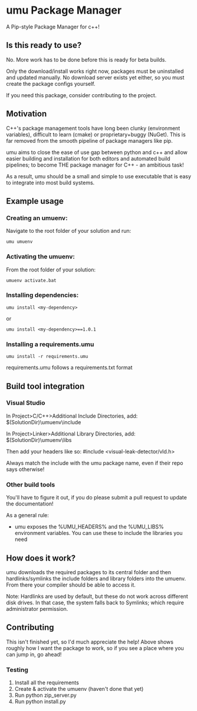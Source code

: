 # umu Package Manager
A Pip-style Package Manager for c++!

## Is this ready to use?
No. More work has to be done before this is ready for beta builds.

Only the download/install works right now, packages must be uninstalled and updated manually.
No download server exists yet either, so you must create the package configs yourself.

If you need this package, consider contributing to the project.

## Motivation

C++'s package management tools have long been clunky (environment variables), difficult to learn (cmake) or proprietary+buggy (NuGet). This is far removed from the smooth pipeline of package managers like pip.

umu aims to close the ease of use gap between python and c++ and allow easier building and installation for both editors and automated build pipelines; to become THE package manager for C++ - an ambitious task!

As a result, umu should be a small and simple to use executable that is easy to integrate into most build systems.

## Example usage

### Creating an umuenv:

Navigate to the root folder of your solution and run:
```
umu umuenv
```

### Activating the umuenv:

From the root folder of your solution:
```
umuenv activate.bat
```

### Installing dependencies:
```
umu install <my-dependency>
```
or
```
umu install <my-dependency>==1.0.1
```

### Installing a requirements.umu
```
umu install -r requirements.umu
```
requirements.umu follows a requirements.txt format

## Build tool integration

### Visual Studio

In Project>C/C++>Additional Include Directories, add:
$(SolutionDir)\umuenv\include 

In Project>Linker>Additional Library Directories, add:
$(SolutionDir)\umuenv\libs 

Then add your headers like so:
#include <visual-leak-detector/vld.h>

Always match the include with the umu package name, even if their repo says otherwise!

### Other build tools

You'll have to figure it out, if you do please submit a pull request to update the documentation!

As a general rule:
- umu exposes the %UMU_HEADERS% and the %UMU_LIBS% environment variables. You can use these to include the libraries you need

## How does it work?

umu downloads the required packages to its central folder and then hardlinks/symlinks the include folders and library folders into the umuenv. From there your compiler should be able to access it.

Note: Hardlinks are used by default, but these do not work across different disk drives. In that case, the system falls back to Symlinks; which require administrator permission.

## Contributing

This isn't finished yet, so I'd much appreciate the help! Above shows roughly how I want the package to work, so if you see a place where you can jump in, go ahead!

### Testing
1. Install all the requirements
1. Create & activate the umuenv (haven't done that yet)
1. Run python zip_server.py
1. Run python install.py



